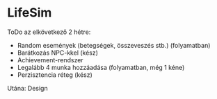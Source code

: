 # LifeSim
 
ToDo az elkövetkező 2 hétre:
- Random események (betegségek, összeveszés stb.) (folyamatban)
- Barátkozás NPC-kkel (kész)
- Achievement-rendszer
- Legalább 4 munka hozzáadása (folyamatban, még 1 kéne)
- Perzisztencia réteg (kész)

Utána:
Design
